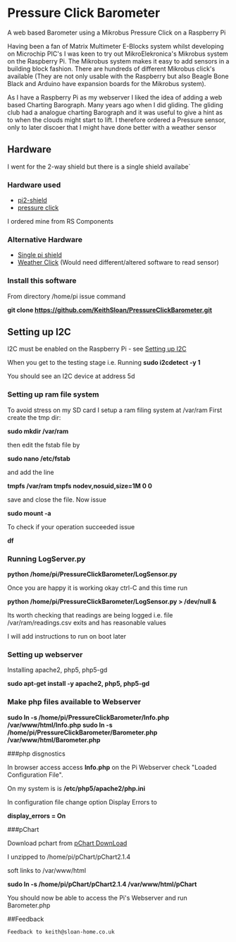 
# Pressure Click Barometer

A web based Barometer using a Mikrobus Pressure Click on a Raspberry Pi

Having been a fan of Matrix Multimeter E-Blocks system whilst developing on Microchip PIC's I was keen to try out MikroElekronica's Mikrobus system on the Raspberry Pi. The Mikrobus system makes it easy to add sensors in a building block fashion. There are hundreds of different Mikrobus click's available (They are not only usable with the Raspberry but also Beagle Bone Black and Arduino have expansion boards for the Mikrobus system).

As I have a Raspberry Pi as my webserver I liked the idea of adding a web based Charting Barograph. Many years ago when I did gliding. The gliding club had a analogue charting Barograph and it was useful to give a hint as to when the clouds might start to lift. I therefore ordered a Pressure sensor, only to later discoer that I might have done better with a weather sensor
## Hardware
I went for the 2-way shield but there is a single shield availabe`
### Hardware used
* [pi2-shield](http://www.mikroe.com/click/pi2-shield/)
* [pressure click](http://www.mikroe.com/click/pressure/)

I ordered mine from RS Components

### Alternative Hardware
* [Single pi shield](http://www.mikroe.com/click/pi-shield/)
* [Weather Click](http://www.mikroe.com/click/weather/)
(Would need different/altered software to read sensor)

### Install this software
From directory /home/pi issue command

**git clone https://github.com/KeithSloan/PressureClickBarometer.git**

## Setting up I2C
I2C must be enabled on the Raspberry Pi - 
see [Setting up I2C](http://www.raspberrypi-spy.co.uk/2014/11/enabling-the-i2c-interface-on-the-raspberry-pi)

When you get to the testing stage i.e. Running 
**sudo i2cdetect -y 1**

You should see an I2C device at address 5d

### Setting up ram file system
To avoid stress on my SD card I setup a ram filing system at /var/ram
First create the tmp dir:

 **sudo mkdir /var/ram** 

then edit the fstab file by

 **sudo nano /etc/fstab**

and add the line

 **tmpfs /var/ram tmpfs nodev,nosuid,size=1M 0 0** 

save and close the file. Now issue

 **sudo mount -a**

To check if your operation succeeded issue

 **df**
### Running LogServer.py

**python /home/pi/PressureClickBarometer/LogSensor.py**

Once you are happy it is working okay ctrl-C and this time run

**python /home/pi/PressureClickBarometer/LogSensor.py > /dev/null &**

Its worth checking that readings are being logged i.e. file /var/ram/readings.csv
exits and has reasonable values

I will add instructions to run on boot later

### Setting up webserver

Installing apache2, php5, php5-gd

**sudo apt-get install -y apache2, php5, php5-gd**

### Make php files available to Webserver

**sudo ln -s /home/pi/PressureClickBarometer/Info.php /var/www/html/Info.php**
**sudo ln -s /home/pi/PressureClickBarometer/Barometer.php /var/www/html/Barometer.php**

###php disgnostics

In browser access access **Info.php** on the Pi Webserver
check "Loaded Configuration File". 

On my system is is **/etc/php5/apache2/php.ini** 

In configuration file change option Display Errors to

 **display_errors = On**

###pChart

Download pchart from [pChart DownLoad](http://www.pchart.net/download)

I unzipped to /home/pi/pChart/pChart2.1.4

soft links to /var/www/html

**sudo ln -s /home/pi/pChart/pChart2.1.4 /var/www/html/pChart**

You should now be able to access the Pi's Webserver and run Barometer.php

##Feedback

    Feedback to keith@sloan-home.co.uk


